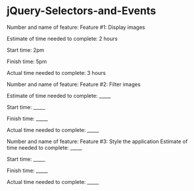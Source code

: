 # jQuery-Selectors-and-Events

Number and name of feature: Feature #1: Display images

Estimate of time needed to complete: 2 hours

Start time: 2pm

Finish time: 5pm 

Actual time needed to complete: 3  hours



Number and name of feature: Feature #2: Filter images

Estimate of time needed to complete: _____

Start time: _____

Finish time: _____

Actual time needed to complete: _____


Number and name of feature: Feature #3: Style the application
Estimate of time needed to complete: _____

Start time: _____

Finish time: _____

Actual time needed to complete: _____